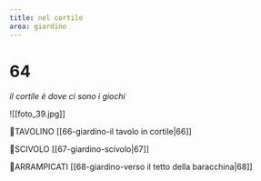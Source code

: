 ```yaml
---
title: nel cortile
area: giardino
---
```

# 64
_il cortile è dove ci sono i giochi_

![[foto_39.jpg]]

👀TAVOLINO [[66-giardino-il tavolo in cortile|66]]

👀SCIVOLO [[67-giardino-scivolo|67]]

🧗ARRAMPICATI [[68-giardino-verso il tetto della baracchina|68]]

